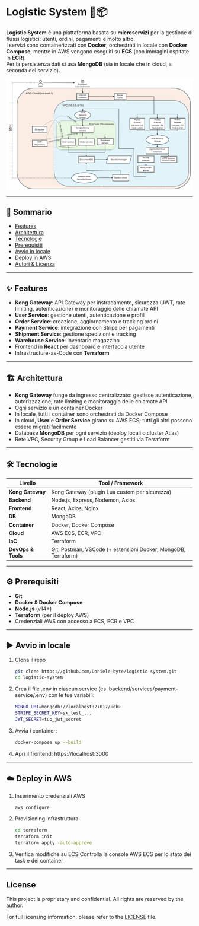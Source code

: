 # Logistic System 🚚📦

**Logistic System** è una piattaforma basata su **microservizi** per la gestione di flussi logistici: utenti, ordini, pagamenti e molto altro.  
I servizi sono containerizzati con **Docker**, orchestrati in locale con **Docker Compose**, mentre in AWS vengono eseguiti su **ECS** (con immagini ospitate in **ECR**).  
Per la persistenza dati si usa **MongoDB** (sia in locale che in cloud, a seconda del servizio).

![Architettura del sistema](./PoC_Infrastructure.png)

---

## 📖 Sommario

- [Features](#-features)
- [Architettura](#-architettura)
- [Tecnologie](#-tecnologie)
- [Prerequisiti](#%EF%B8%8F-prerequisiti)
- [Avvio in locale](#%EF%B8%8F-avvio-in-locale)
- [Deploy in AWS](#%EF%B8%8F-deploy-in-aws)
- [Autori & Licenza](#license)


---

## ✨ Features

- **Kong Gateway**: API Gateway per instradamento, sicurezza (JWT, rate limiting, autenticazione) e monitoraggio delle chiamate API
- **User Service**: gestione utenti, autenticazione e profili  
- **Order Service**: creazione, aggiornamento e tracking ordini  
- **Payment Service**: integrazione con Stripe per pagamenti  
- **Shipment Service**: gestione spedizioni e tracking  
- **Warehouse Service**: inventario magazzino  
- Frontend in **React** per dashboard e interfaccia utente  
- Infrastructure-as-Code con **Terraform**  

---

## 🏗 Architettura

- **Kong Gateway** funge da ingresso centralizzato: gestisce autenticazione, autorizzazione, rate limiting e monitoraggio delle chiamate API
- Ogni servizio è un container Docker  
- In locale, tutti i container sono orchestrati da Docker Compose  
- In cloud, **User** e **Order Service** girano su AWS ECS; tutti gli altri possono essere migrati facilmente  
- Database **MongoDB** per ogni servizio (deploy locali o cluster Atlas)  
- Rete VPC, Security Group e Load Balancer gestiti via Terraform  

---

## 🛠 Tecnologie

| Livello            | Tool / Framework                   |
|--------------------|------------------------------------|
| **Kong Gateway**   | Kong Gateway (plugin Lua custom per sicurezza)   |
| **Backend**        | Node.js, Express, Nodemon, Axios   |
| **Frontend**       | React, Axios, Nginx                |
| **DB**             | MongoDB                            |
| **Container**      | Docker, Docker Compose             |
| **Cloud**          | AWS ECS, ECR, VPC                  |
| **IaC**            | Terraform                          |
| **DevOps & Tools** | Git, Postman, VSCode (+ estensioni Docker, MongoDB, Terraform) |

---

## ⚙️ Prerequisiti

- **Git**  
- **Docker & Docker Compose**  
- **Node.js** (v14+)  
- **Terraform** (per il deploy AWS)  
- Credenziali AWS con accesso a ECS, ECR e VPC  

---

## ▶️ Avvio in locale

1. Clona il repo  
   ```bash
   git clone https://github.com/Daniele-byte/logistic-system.git
   cd logistic-system
2. Crea il file .env in ciascun service (es. backend/services/payment-service/.env) con le tue variabili:
   ```bash
   MONGO_URI=mongodb://localhost:27017/<db>
   STRIPE_SECRET_KEY=sk_test_...
   JWT_SECRET=tuo_jwt_secret
3. Avvia i container:
   ```bash
   docker-compose up --build
4. Apri il frontend: https://localhost:3000

---

## ☁️ Deploy in AWS
1. Inserimento credenziali AWS
   ```bash
   aws configure
2. Provisioning infrastruttura
   ```bash
   cd terraform
   terraform init
   terraform apply -auto-approve
3. Verifica modifiche su ECS
   Controlla la console AWS ECS per lo stato dei task e dei container

---

## License

This project is proprietary and confidential. All rights are reserved by the author.

For full licensing information, please refer to the [LICENSE](./LICENSE) file.


